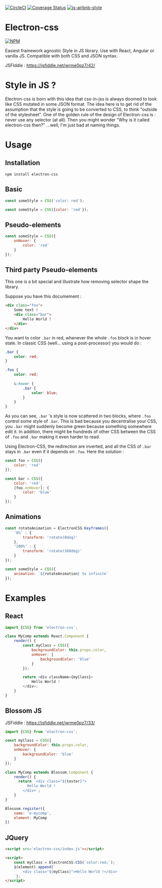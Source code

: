 [![CircleCI](https://img.shields.io/circleci/project/github/azukaar/electron-css.svg)](https://circleci.com/gh/azukaar/electron-css/tree/master) [![Coverage Status](https://img.shields.io/coveralls/github/azukaar/electron-css.svg)](https://coveralls.io/github/azukaar/electron-css?branch=master) [![js-airbnb-style](https://img.shields.io/badge/code%20style-Airbnb-brightgreen.svg)](https://www.npmjs.com/package/eslint-config-airbnb-base)

# Electron-css

[![NPM](https://nodei.co/npm/electron-css.png)](https://npmjs.org/package/electron-css)

Easiest framework agnostic Style in JS library. Use with React, Angular or vanilla JS. Compatible with both CSS and JSON syntax.

JSFIddle : https://jsfiddle.net/wrme0pz7/42/

# Style in JS ?

Electron-css is born with this idea that css-in-jss is always doomed to look like CSS mutated in some JSON format. The idea here
is to get rid of the assumption that the style is going to be converted to CSS, to think "outside of the stylesheet". One of the
golden rule of the design of Electron-css is : never use any selector (at all). Then you might wonder "Why is it called electron-css
then?" ...well, I'm just bad at naming things.

# Usage

## Installation 

```
npm install electron-css
```

## Basic

```js
const someStyle = CSS('color: red');
```

```js
const someStyle = CSS({color: 'red'});
```

## Pseudo-elements

```js
const someStyle = CSS({
    onHover: {
        color: 'red'
    }
});
```

## Third party Pseudo-elements

This one is a bit special and illustrate how removing selector shape the library. 

Suppose you have this documement :

```html
<div class="foo">
    Some text !
    <div class="bar">
        Hello World !
    </div>
</div>
```

You want to color `.bar` in red, whenever the whole `.foo` block is in hover state.
In classic CSS (well... using a post-processor) you would do : 

```css
.bar {
    color: red;
}

.foo {
    color: red;
    
    &:hover {
        .bar {
            color: blue;
        }
    }
}
```

As you can see, `.bar` 's style is now scattered in two blocks, where `.foo` control some style of `.bar`.
This is bad because you decentralise your CSS, you `.bar` might suddenly become green because something somewhere
edit it. In addition, there might be hundreds of other CSS between the CSS of `.foo` and `.bar` making it even harder to read.

Using Electron-CSS, the redirection are inverted, and all the CSS of `.bar` stays in `.bar` even if it depends on `.foo`. Here the
solution :

```js
const foo = CSS({
    color: 'red'
});

const bar = CSS({
    color: 'red',
    [foo.onHover]: {
        color: 'blue'
    }
});
```

## Animations

```js
const rotateAnimation = ElectronCSS.Keyframes({
    '0%' : {
        transform: 'rotate(0deg)'
    },
    '100%' : {
        transform: 'rotate(360deg)'
    }
});

const someStyle = CSS({
    animation: `${rotateAnimation} 5s infinite`
});
```

# Examples 

## React

```js
import {CSS} from 'electron-css';

class MyComp extends React.Component {
    render() {
        const myClass = CSS({
            backgroundColor: this.props.color,
            onHover: {
                backgroundColor: 'blue'
            }
        });

        return <div className={myClass}>
            Hello World !
        </div>;
    }
}
```

## Blossom JS

JSFiddle : https://jsfiddle.net/wrme0pz7/33/

```js
import {CSS} from 'electron-css';

const myClass = CSS({
    backgroundColor: this.props.color,
    onHover: {
        backgroundColor: 'blue'
    }
});

class MyComp extends Blossom.Component {
    render() {
      return `<div class="${tester}">
          Hello World !
        </div>`;
    }
}

Blossom.register({
    name: 'e-mycomp',
    element: MyComp
})
```

## JQuery

```html
<script src='electron-css/index.js'></script>

<script>
    const myClass = ElectronCSS.CSS(`color:red;`);
    $(element).append(`
        <div class="${myClass}">Hello World !</div>
    `);
</script>
```
